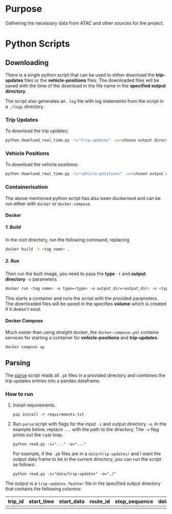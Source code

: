 # Purpose
Gathering the necessary data from ATAC and other sources for the project.

# Python Scripts

## Downloading
There is a single python script that can be used to either download the **trip-updates** files or the **vehicle-positions**
files. The downloaded files will be saved with the time of the download in the file name in the **specified output directory**.

The script also generates an `.log` file with log statements from the script in a `./logs` directory.

### Trip Updates
To download the trip updates:

```bash
python download_real_time.py -t="trip-updates" -o=<chosen output directory>
```

### Vehicle Positions
To download the vehicle positions:

```bash
python download_real_time.py -t="vehicle-positions" -o=<chosen output directory>
```

### Containerisation
The above mentioned python script has also been dockerised and can be run either with `docker` or `docker-compose`.

#### Docker

##### 1. Build
In the root directory, run the following command, replacing 

```bash
docker build -t <tag name> . 
```

##### 2. Run
Then run the built image, you need to pass the **type** `-t` and **output directory** `-o` parameters.

```bash
docker run <tag name> -e type=<type> -e output_dir=<output_dir> -v <type>:/app/<output_dir> -v logs:/app/logs
```

This starts a container and runs the script with the provided parameters. The downloaded files will be saved in the 
specifies **volume** which is created if it doesn't exist.

#### Docker Compose
Much easier than using straight docker, the `docker-compose.yml` contains services for starting a container for **vehicle-positions**
and **trip-updates**.

```bash
docker compose up
```

## Parsing
The [parse](parse.py) script reads all `.pb` files in a provided directory and combines the trip updates entries into
a pandas dataframe.

### How to run
1. Install requirements.
    ```
   pip install -r requirements.txt
   ```
1. Run `parse` script with flags for the input `-i` and output directory `-o`. In the example below, replace `...`
    with the path to the directory. The `-v` flag prints out the `tqdm` loop.
    ```
   python read.py -i="..." -o="..."
   ```
   For example, if the `.pb` files are in a `data/trip-updates/` and I want the output data frame to be in the current
    directory, you can run the script as follows:
    ```
   python read.py -i="data/trip-updates" -o="./"
   ```

The output is a `trip-updates.feather` file in the specified output directory that contains the following columns:

| trip_id | start_time | start_data | route_id | stop_sequence | delay | time | uncertainty | stop_id |
|---------|------------|------------|----------|---------------|-------|------|-------------|---------|
|         |            |            |          |               |       |      |             |         |
